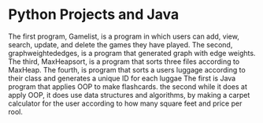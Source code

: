# Python Projects and Java
The first program, Gamelist, is a program in which users can add, view, search, update, and delete the games they have played.
The second, graphweightededges, is a program that generated graph with edge weights.
The third, MaxHeapsort, is a program that sorts three files according to MaxHeap.
The fourth, is program that sorts a users luggage according to their class and generates a unique ID for each luggae
The first is Java program that applies OOP to make flashcards.
the second while it does at apply OOP, it does use data structures and algorithms, by making a carpet calculator for the user according to how many square feet and price per rool.
